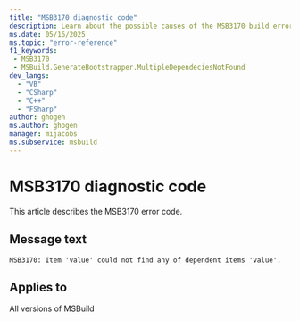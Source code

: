 ```yaml
---
title: "MSB3170 diagnostic code"
description: Learn about the possible causes of the MSB3170 build error, and get troubleshooting tips.
ms.date: 05/16/2025
ms.topic: "error-reference"
f1_keywords:
 - MSB3170
 - MSBuild.GenerateBootstrapper.MultipleDependeciesNotFound
dev_langs:
  - "VB"
  - "CSharp"
  - "C++"
  - "FSharp"
author: ghogen
ms.author: ghogen
manager: mijacobs
ms.subservice: msbuild
---
```


# MSB3170 diagnostic code

<!-- :::ErrorDefinitionDescription::: -->
<!-- :::editable-content name="introDescription"::: -->
This article describes the MSB3170 error code.
<!-- :::editable-content-end::: -->

## Message text

<!-- :::editable-content name="messageText"::: -->
`MSB3170: Item 'value' could not find any of dependent items 'value'.`
<!-- :::editable-content-end::: -->
<!-- MSB3170: Item '{0}' could not find any of dependent items '{1}'. -->

<!-- :::editable-content name="postOutputDescription"::: -->
<!--
{StrBegin="MSB3170: "}
-->
<!-- :::editable-content-end::: -->
<!-- :::ErrorDefinitionDescription-end::: -->

## Applies to

All versions of MSBuild
